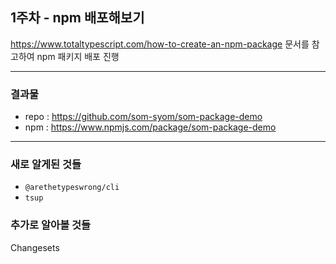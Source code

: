 ## 1주차 - npm 배포해보기

https://www.totaltypescript.com/how-to-create-an-npm-package 문서를 참고하여 npm 패키지 배포 진행

---

### 결과물

- repo : https://github.com/som-syom/som-package-demo
- npm : https://www.npmjs.com/package/som-package-demo

---

### 새로 알게된 것들

- `@arethetypeswrong/cli`
- `tsup`

### 추가로 알아볼 것들

Changesets

